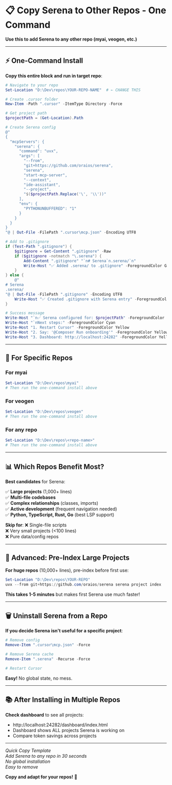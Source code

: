 # 📋 Copy Serena to Other Repos - One Command

**Use this to add Serena to any other repo (myai, veogen, etc.)**

---

## ⚡ **One-Command Install**

**Copy this entire block and run in target repo**:

```powershell
# Navigate to your repo
Set-Location "D:\Dev\repos\YOUR-REPO-NAME"  # ← CHANGE THIS

# Create .cursor folder
New-Item -Path ".cursor" -ItemType Directory -Force

# Get project path
$projectPath = (Get-Location).Path

# Create Serena config
@"
{
  "mcpServers": {
    "serena": {
      "command": "uvx",
      "args": [
        "--from",
        "git+https://github.com/oraios/serena",
        "serena",
        "start-mcp-server",
        "--context",
        "ide-assistant",
        "--project",
        "$($projectPath.Replace('\', '\\'))"
      ],
      "env": {
        "PYTHONUNBUFFERED": "1"
      }
    }
  }
}
"@ | Out-File -FilePath ".cursor\mcp.json" -Encoding UTF8

# Add to .gitignore
if (Test-Path ".gitignore") {
    $gitignore = Get-Content ".gitignore" -Raw
    if ($gitignore -notmatch "\.serena") {
        Add-Content ".gitignore" "`n# Serena`n.serena/`n"
        Write-Host "✅ Added .serena/ to .gitignore" -ForegroundColor Green
    }
} else {
    @"
# Serena
.serena/
"@ | Out-File -FilePath ".gitignore" -Encoding UTF8
    Write-Host "✅ Created .gitignore with Serena entry" -ForegroundColor Green
}

# Success message
Write-Host "`n✅ Serena configured for: $projectPath" -ForegroundColor Green
Write-Host "`nNext steps:" -ForegroundColor Cyan
Write-Host "1. Restart Cursor" -ForegroundColor Yellow
Write-Host "2. Say: '@Composer Run onboarding'" -ForegroundColor Yellow
Write-Host "3. Dashboard: http://localhost:24282" -ForegroundColor Yellow
```

---

## 🎯 **For Specific Repos**

### **For myai**

```powershell
Set-Location "D:\Dev\repos\myai"
# Then run the one-command install above
```

### **For veogen**

```powershell
Set-Location "D:\Dev\repos\veogen"
# Then run the one-command install above
```

### **For any repo**

```powershell
Set-Location "D:\Dev\repos\<repo-name>"
# Then run the one-command install above
```

---

## 📊 **Which Repos Benefit Most?**

**Best candidates** for Serena:

✅ **Large projects** (1,000+ lines)  
✅ **Multi-file codebases**  
✅ **Complex relationships** (classes, imports)  
✅ **Active development** (frequent navigation needed)  
✅ **Python, TypeScript, Rust, Go** (best LSP support)  

**Skip for**:
❌ Single-file scripts  
❌ Very small projects (<100 lines)  
❌ Pure data/config repos  

---

## 🔧 **Advanced: Pre-Index Large Projects**

**For huge repos** (10,000+ lines), pre-index before first use:

```powershell
Set-Location "D:\Dev\repos\YOUR-REPO"
uvx --from git+https://github.com/oraios/serena serena project index
```

**This takes 1-5 minutes** but makes first Serena use much faster!

---

## 🗑️ **Uninstall Serena from a Repo**

**If you decide Serena isn't useful for a specific project**:

```powershell
# Remove config
Remove-Item ".cursor\mcp.json" -Force

# Remove Serena cache
Remove-Item ".serena" -Recurse -Force

# Restart Cursor
```

**Easy!** No global state, no mess.

---

## 📚 **After Installing in Multiple Repos**

**Check dashboard** to see all projects:
- http://localhost:24282/dashboard/index.html
- Dashboard shows ALL projects Serena is working on
- Compare token savings across projects

---

*Quick Copy Template*  
*Add Serena to any repo in 30 seconds*  
*No global installation*  
*Easy to remove*

**Copy and adapt for your repos!** 🚀


